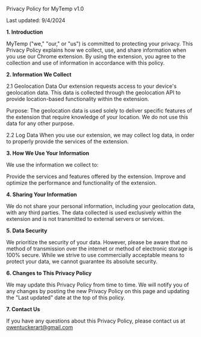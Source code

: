 Privacy Policy for MyTemp v1.0

Last updated: 9/4/2024

**1. Introduction**

MyTemp ("we," "our," or "us") is committed to protecting your privacy. This Privacy Policy explains how we collect, use, and share information when you use our Chrome extension. By using the extension, you agree to the collection and use of information in accordance with this policy.

**2. Information We Collect**
   
2.1 Geolocation Data
Our extension requests access to your device's geolocation data. This data is collected through the geolocation API to provide location-based functionality within the extension. 

Purpose: The geolocation data is used solely to deliver specific features of the extension that require knowledge of your location. We do not use this data for any other purpose.

2.2 Log Data
When you use our extension, we may collect log data, in order to properly provide the services of the extension. 

**3. How We Use Your Information**

We use the information we collect to:

Provide the services and features offered by the extension.
Improve and optimize the performance and functionality of the extension.

**4. Sharing Your Information**

We do not share your personal information, including your geolocation data, with any third parties. The data collected is used exclusively within the extension and is not transmitted to external servers or services.

**5. Data Security**

We prioritize the security of your data. However, please be aware that no method of transmission over the internet or method of electronic storage is 100% secure. While we strive to use commercially acceptable means to protect your data, we cannot guarantee its absolute security.

**6. Changes to This Privacy Policy**

We may update this Privacy Policy from time to time. We will notify you of any changes by posting the new Privacy Policy on this page and updating the "Last updated" date at the top of this policy.

**7. Contact Us**

If you have any questions about this Privacy Policy, please contact us at owentuckerart@gmail.com 
